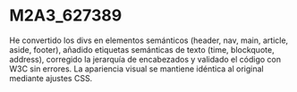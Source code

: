 # M2A3_627389
He convertido los divs en elementos semánticos (header, nav, main, article, aside, footer), añadido etiquetas semánticas de texto (time, blockquote, address), corregido la jerarquía de encabezados y validado el código con W3C sin errores. La apariencia visual se mantiene idéntica al original mediante ajustes CSS.
